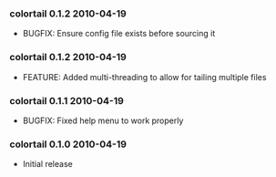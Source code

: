 ### colortail 0.1.2 2010-04-19

 * BUGFIX: Ensure config file exists before sourcing it

### colortail 0.1.2 2010-04-19

 * FEATURE: Added multi-threading to allow for tailing multiple files

### colortail 0.1.1 2010-04-19

 * BUGFIX: Fixed help menu to work properly

### colortail 0.1.0 2010-04-19

 * Initial release
